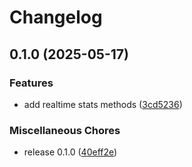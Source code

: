 # Changelog

## 0.1.0 (2025-05-17)


### Features

* add realtime stats methods ([3cd5236](https://github.com/k0va1/taboola_api/commit/3cd5236dcb4f9e93f84d81380952db4dae65c25b))


### Miscellaneous Chores

* release 0.1.0 ([40eff2e](https://github.com/k0va1/taboola_api/commit/40eff2e008efca6a2dfb939fc51852c3dd56a828))
